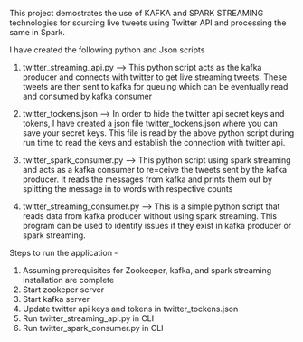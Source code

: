 This project demostrates the use of KAFKA and SPARK STREAMING technologies for sourcing live tweets using Twitter API and processing the same in Spark.

I have created the following python and Json scripts

1. twitter_streaming_api.py --> This python script acts as the kafka producer and connects with twitter to get live streaming tweets. These tweets are then sent to kafka for queuing which can be eventually read and consumed by kafka consumer

2. twitter_tockens.json --> In order to hide the twitter api secret keys and tokens, I have created a json file twitter_tockens.json where you can save your secret keys. This file is read by the above python script during run time to read the keys and establish the connection with twitter api.

3. twitter_spark_consumer.py --> This python script using spark streaming and acts as a kafka consumer to re=ceive the tweets sent by the kafka producer. It reads the messages from kafka and prints them out by splitting the message in to words with respective counts

4. twitter_streaming_consumer.py --> This is a simple python script that reads data from kafka producer without using spark streaming. This program can be used to identify issues if they exist in kafka producer or spark streaming.


Steps to run the application -
1. Assuming prerequisites for Zookeeper, kafka, and spark streaming installation are complete
2. Start zookeper server
3. Start kafka server
4. Update twitter api keys and tokens in twitter_tockens.json
5. Run twitter_streaming_api.py in CLI
6. Run twitter_spark_consumer.py in CLI
